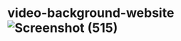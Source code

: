 # video-background-website![Screenshot (515)](https://github.com/pratyusha-23/video-background-website/assets/129256390/23b54313-5920-422a-8716-acdd341b6669)

